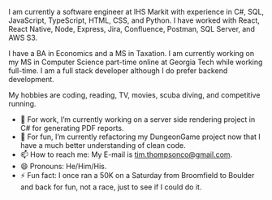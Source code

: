 <p>I am currently a software engineer at IHS Markit with experience in C#, SQL, JavaScript, TypeScript, HTML, CSS, and Python. I have worked with React, React Native, Node, Express, Jira, Confluence, Postman, SQL Server, and AWS S3.</p>

<p>I have a BA in Economics and a MS in Taxation. I am currently working on my MS in Computer Science part-time online at Georgia Tech while working full-time. I am a full stack developer although I do prefer backend development.</p> 

<p>My hobbies are coding, reading, TV, movies, scuba diving, and competitive running.</p>

- 🔭 For work, I’m currently working on a server side rendering project in C# for generating PDF reports.
- 🌱 For fun, I’m currently refactoring my DungeonGame project now that I have a much better understanding of clean code.
- 📫 How to reach me: My E-mail is tim.thompsonco@gmail.com.
- 😄 Pronouns: He/Him/His.
- ⚡ Fun fact: I once ran a 50K on a Saturday from Broomfield to Boulder and back for fun, not a race, just to see if I could do it.
